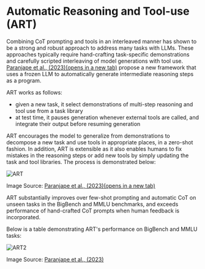# Automatic Reasoning and Tool-use (ART)

Combining CoT prompting and tools in an interleaved manner has shown to be a strong and robust approach to address many tasks with LLMs. These approaches typically require hand-crafting task-specific demonstrations and carefully scripted interleaving of model generations with tool use. [Paranjape et al., (2023)(opens in a new tab)](https://arxiv.org/abs/2303.09014) propose a new framework that uses a frozen LLM to automatically generate intermediate reasoning steps as a program.

ART works as follows:

- given a new task, it select demonstrations of multi-step reasoning and tool use from a task library
- at test time, it pauses generation whenever external tools are called, and integrate their output before resuming generation

ART encourages the model to generalize from demonstrations to decompose a new task and use tools in appropriate places, in a zero-shot fashion. In addition, ART is extensible as it also enables humans to fix mistakes in the reasoning steps or add new tools by simply updating the task and tool libraries. The process is demonstrated below:

![ART](https://www.promptingguide.ai/_next/image?url=%2F_next%2Fstatic%2Fmedia%2FART.3b30f615.png&w=1200&q=75)

Image Source: [Paranjape et al., (2023)(opens in a new tab)](https://arxiv.org/abs/2303.09014)

ART substantially improves over few-shot prompting and automatic CoT on unseen tasks in the BigBench and MMLU benchmarks, and exceeds performance of hand-crafted CoT prompts when human feedback is incorporated.

Below is a table demonstrating ART's performance on BigBench and MMLU tasks:

![ART2](https://www.promptingguide.ai/_next/image?url=%2F_next%2Fstatic%2Fmedia%2FART2.9fb2b217.png&w=1920&q=75)

Image Source: [Paranjape et al., (2023)](https://arxiv.org/abs/2303.09014)